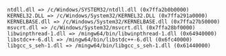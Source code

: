 	ntdll.dll => /c/Windows/SYSTEM32/ntdll.dll (0x7ffa2b0b0000)
	KERNEL32.DLL => /c/Windows/System32/KERNEL32.DLL (0x7ffa291a0000)
	KERNELBASE.dll => /c/Windows/System32/KERNELBASE.dll (0x7ffa27b50000)
	msvcrt.dll => /c/Windows/System32/msvcrt.dll (0x7ffa28bf0000)
	libwinpthread-1.dll => /mingw64/bin/libwinpthread-1.dll (0x64940000)
	libstdc++-6.dll => /mingw64/bin/libstdc++-6.dll (0x6fc40000)
	libgcc_s_seh-1.dll => /mingw64/bin/libgcc_s_seh-1.dll (0x61440000)
